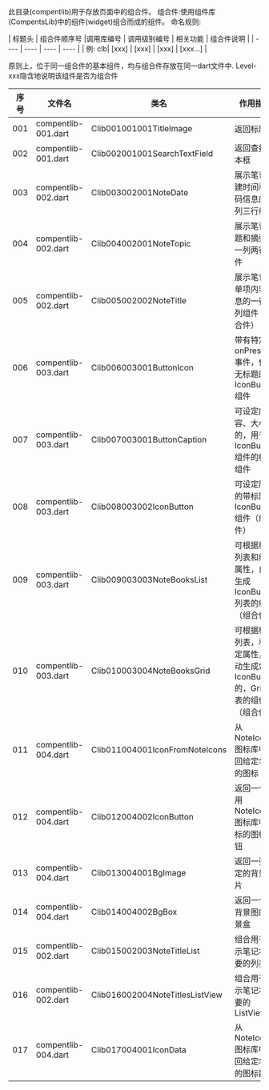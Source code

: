 此目录(compentlib)用于存放页面中的组合件。
组合件:使用组件库(CompentsLib)中的组件(widget)组合而成的组件。
命名规则:

| 标题头 | 组合件顺序号 |调用库编号 | 调用级别编号 | 相关功能 | 组合件说明 |
| ---- | ---- | ---- | ---- |
| 例: clb| [xxx] | [xxx] | [xxx] | [xxx...] |

原则上，位于同一组合件的基本组件，均与组合件存放在同一dart文件中.
Level-xxx隐含地说明该组件是否为组合件


| 序号 | 文件名 | 类名 | 作用描述 | 
| ---- | ---- | ---- | ---- | 
| 001 | compentlib-001.dart | Clib001001001TitleImage | 返回标题图 | 
| 002 | compentlib-001.dart | Clib002001001SearchTextField | 返回查找文本框 | 
| 003 | compentlib-002.dart | Clib003002001NoteDate | 展示笔记创建时间和页码信息的一列三行组件 | 
| 004 | compentlib-002.dart | Clib004002001NoteTopic | 展示笔记标题和摘要的一列两行组件 | 
| 005 | compentlib-002.dart | Clib005002002NoteTitle | 展示笔记中单项内容信息的一行两列组件（组合件） |
| 006 | compentlib-003.dart | Clib006003001ButtonIcon | 带有特定onPressed事件，但是无标题的IconButton组件 | 
| 007 | compentlib-003.dart | Clib007003001ButtonCaption | 可设定内容、大小的，用于IconButton组件的标题组件 | 
| 008 | compentlib-003.dart | Clib008003002IconButton | 可设定属性的带标题的IconButton组件（组合件） | 
| 009 | compentlib-003.dart | Clib009003003NoteBooksList | 可根据标题列表和给定属性，自动生成IconButton列表的组件（组合件） | 
| 010 | compentlib-003.dart | Clib010003004NoteBooksGrid | 可根据标题列表，和给定属性，自动生成包含IconButton的，Grid列表的组件（组合件） | 
| 011 | compentlib-004.dart | Clib011004001IconFromNoteIcons | 从NoteIcons图标库中返回给定名称的图标 | 
| 012 | compentlib-004.dart | Clib012004002IconButton | 返回一个使用NoteIcons图标库中图标的图标按钮 | 
| 013 | compentlib-004.dart | Clib013004001BgImage | 返回一张给定的背景图片 | 
| 014 | compentlib-004.dart | Clib014004002BgBox | 返回一个带背景图的背景盒 | 
| 015 | compentlib-002.dart | Clib015002003NoteTitleList | 组合用于展示笔记本摘要的列表项 |
| 016 | compentlib-002.dart | Clib016002004NoteTitlesListView | 组合用于展示笔记本摘要的ListView |
| 017 | compentlib-004.dart | Clib017004001IconData| 从NoteIcons图标库中返回给定名称的图标数据 |

